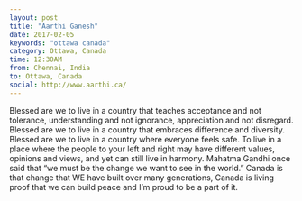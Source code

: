 ```yaml
---
layout: post
title: "Aarthi Ganesh"
date: 2017-02-05
keywords: "ottawa canada"
category: Ottawa, Canada
time: 12:30AM
from: Chennai, India
to: Ottawa, Canada
social: http://www.aarthi.ca/
---
```

Blessed are we to live in a country that teaches acceptance and not tolerance, understanding and not ignorance, appreciation and not disregard. Blessed are we to live in a country that  embraces difference and diversity. Blessed are we to live in a country where everyone feels safe. To live in a place where the people to your left and right may have different values, opinions and views, and yet can still live in harmony. Mahatma Gandhi once said that “we must be the change we want to see in the world.” Canada is that change that WE have built over many generations, Canada is living proof that we can build peace and I’m proud to be a part of it.
